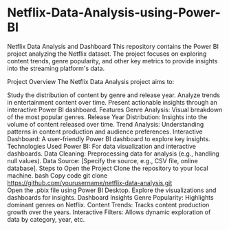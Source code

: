 # Netflix-Data-Analysis-using-Power-BI

Netflix Data Analysis and Dashboard
This repository contains the Power BI project analyzing the Netflix dataset. The project focuses on exploring content trends, genre popularity, and other key metrics to provide insights into the streaming platform's data.

Project Overview
The Netflix Data Analysis project aims to:

Study the distribution of content by genre and release year.
Analyze trends in entertainment content over time.
Present actionable insights through an interactive Power BI dashboard.
Features
Genre Analysis:
Visual breakdown of the most popular genres.
Release Year Distribution:
Insights into the volume of content released over time.
Trend Analysis:
Understanding patterns in content production and audience preferences.
Interactive Dashboard:
A user-friendly Power BI dashboard to explore key insights.
Technologies Used
Power BI: For data visualization and interactive dashboards.
Data Cleaning: Preprocessing data for analysis (e.g., handling null values).
Data Source: [Specify the source, e.g., CSV file, online database].
Steps to Open the Project
Clone the repository to your local machine.
bash
Copy code
git clone https://github.com/yourusername/netflix-data-analysis.git  
Open the .pbix file using Power BI Desktop.
Explore the visualizations and dashboards for insights.
Dashboard Insights
Genre Popularity: Highlights dominant genres on Netflix.
Content Trends: Tracks content production growth over the years.
Interactive Filters: Allows dynamic exploration of data by category, year, etc.
